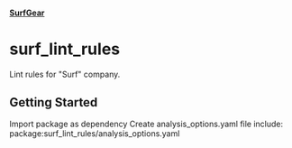 #### [SurfGear](https://github.com/surfstudio/SurfGear)

# surf_lint_rules

Lint rules for "Surf" company.

## Getting Started

Import package as dependency
Create analysis_options.yaml file
include: package:surf_lint_rules/analysis_options.yaml